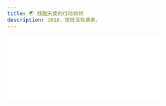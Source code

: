 ```yaml
---
title: 🌏 残酷天使的行动纲领
description: 2018，使徒没有袭来。
---
```


<client-only>
<iframe
  frameborder="no"
  border="0"
  marginwidth="0"
  marginheight="0"
  width=355
  height=150
  src="//music.163.com/outchain/player?type=2&id=535590199&auto=0"
/>
<p style="text-align: center;">
  <a rel="nofollow" href="https://music.163.com/#/song?id=535590199">网易云直达</a>
</p>
</client-only>

---

> 终于找到这个版本了
> <name>沧海_墨辰觞</name>

> 2018，使徒没有袭来。再次打开我的eva光碟，所带给我的已经不仅是热血了，更多的是对逝去的时光的缅怀与无奈
> <name>帐号已注销</name>

> 简直是非常棒的cover了！听到这首猛抬头哈哈哈哈！点❤️收藏一气呵成哈哈哈！非常感谢Lionad了 带给我们这么棒的曲子！非常棒！非常有感觉有气势的！
> <name>老攻我歇一会儿</name>

> 我的年度歌手是您呀❤
> <name>Wukiss</name>

> ⊙∀⊙！喜欢这个！
> <name>月鹿同学</name>

> 我的曲库里一定要有残酷天使的行动纲领这个曲子，带着这样的心情，专门找了一圈儿，最后留下了这个吉他版本
> <name>inostay</name>

> 弹得超棒，关注了
> <name>博丽灵梦01</name>
